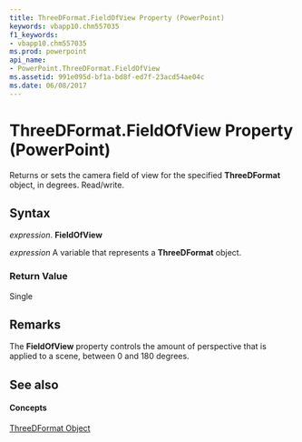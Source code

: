 ```yaml
---
title: ThreeDFormat.FieldOfView Property (PowerPoint)
keywords: vbapp10.chm557035
f1_keywords:
- vbapp10.chm557035
ms.prod: powerpoint
api_name:
- PowerPoint.ThreeDFormat.FieldOfView
ms.assetid: 991e095d-bf1a-bd8f-ed7f-23acd54ae04c
ms.date: 06/08/2017
---
```



# ThreeDFormat.FieldOfView Property (PowerPoint)

Returns or sets the camera field of view for the specified  **ThreeDFormat** object, in degrees. Read/write.


## Syntax

 _expression_. **FieldOfView**

 _expression_ A variable that represents a **ThreeDFormat** object.


### Return Value

Single


## Remarks

The  **FieldOfView** property controls the amount of perspective that is applied to a scene, between 0 and 180 degrees.


## See also


#### Concepts


[ThreeDFormat Object](PowerPoint.ThreeDFormat.md)

